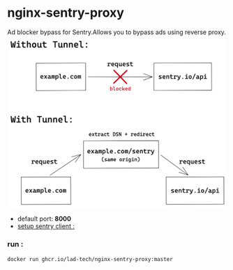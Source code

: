 # nginx-sentry-proxy 
Ad blocker bypass for Sentry.Allows you to bypass ads using reverse proxy.
![](./doc/img.png)
* default port: <b>8000</b>
*  [setup sentry client :](https://docs.sentry.io/platforms/javascript/troubleshooting/) 


### run :
```bash
docker run ghcr.io/lad-tech/nginx-sentry-proxy:master
```
